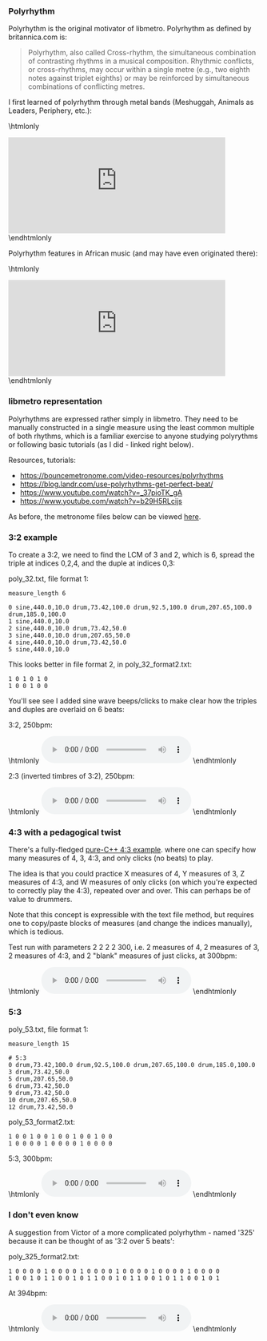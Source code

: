 ### Polyrhythm

Polyrhythm is the original motivator of libmetro. Polyrhythm as defined by britannica.com is:

>Polyrhythm, also called Cross-rhythm, the simultaneous combination of contrasting rhythms in a musical composition. Rhythmic conflicts, or cross-rhythms, may occur within a single metre (e.g., two eighth notes against triplet eighths) or may be reinforced by simultaneous combinations of conflicting metres.

I first learned of polyrhythm through metal bands (Meshuggah, Animals as Leaders, Periphery, etc.):

\htmlonly
<iframe width="434" height="192" src="https://www.youtube.com/embed/T4gTgM0UepQ?start=130" frameborder="0" allow="accelerometer; autoplay; encrypted-media; gyroscope; picture-in-picture" allowfullscreen></iframe>
\endhtmlonly

Polyrhythm features in African music (and may have even originated there):

\htmlonly
<iframe width="434" height="192" src="https://www.youtube.com/embed/haGWi5lTibI" frameborder="0" allow="accelerometer; autoplay; encrypted-media; gyroscope; picture-in-picture" allowfullscreen></iframe>
\endhtmlonly

### libmetro representation

Polyrhythms are expressed rather simply in libmetro. They need to be manually constructed in a single measure using the least common multiple of both rhythms, which is a familiar exercise to anyone studying polyrythms or following basic tutorials (as I did - linked right below).

Resources, tutorials:

* https://bouncemetronome.com/video-resources/polyrhythms
* https://blog.landr.com/use-polyrhythms-get-perfect-beat/
* https://www.youtube.com/watch?v=_37pioTK_gA
* https://www.youtube.com/watch?v=b29H5RLcijs

As before, the metronome files below can be viewed [here](https://github.com/sevagh/libmetro/tree/master/sample_metronomes).

### 3:2 example

To create a 3:2, we need to find the LCM of 3 and 2, which is 6, spread the triple at indices 0,2,4, and the duple at indices 0,3:

poly_32.txt, file format 1:

```
measure_length 6

0 sine,440.0,10.0 drum,73.42,100.0 drum,92.5,100.0 drum,207.65,100.0 drum,185.0,100.0
1 sine,440.0,10.0
2 sine,440.0,10.0 drum,73.42,50.0
3 sine,440.0,10.0 drum,207.65,50.0
4 sine,440.0,10.0 drum,73.42,50.0
5 sine,440.0,10.0
```

This looks better in file format 2, in poly_32_format2.txt:

```
1 0 1 0 1 0
1 0 0 1 0 0
```

You'll see see I added sine wave beeps/clicks to make clear how the triples and duples are overlaid on 6 beats:

3:2, 250bpm:

\htmlonly
<audio controls="1">
  <source src="./static/poly_32.wav"
          type="audio/wav">
  </source>
</audio>
\endhtmlonly

2:3 (inverted timbres of 3:2), 250bpm:

\htmlonly
<audio controls="1">
  <source src="./static/poly_23.wav"
          type="audio/wav">
  </source>
</audio>
\endhtmlonly

### 4:3 with a pedagogical twist

There's a fully-fledged [pure-C++ 4:3 example](https://github.com/sevagh/libmetro/blob/master/examples/poly_43.cpp). where one can specify how many measures of 4, 3, 4:3, and only clicks (no beats) to play.

The idea is that you could practice X measures of 4, Y measures of 3, Z measures of 4:3, and W measures of only clicks (on which you're expected to correctly play the 4:3), repeated over and over. This can perhaps be of value to drummers.

Note that this concept is expressible with the text file method, but requires one to copy/paste blocks of measures (and change the indices manually), which is tedious.

Test run with parameters 2 2 2 2 300, i.e. 2 measures of 4, 2 measures of 3, 2 measures of 4:3, and 2 "blank" measures of just clicks, at 300bpm:

\htmlonly
<audio controls="1">
  <source src="./static/poly_43.wav"
          type="audio/wav">
  </source>
</audio>
\endhtmlonly

### 5:3

poly_53.txt, file format 1:

```
measure_length 15

# 5:3
0 drum,73.42,100.0 drum,92.5,100.0 drum,207.65,100.0 drum,185.0,100.0
3 drum,73.42,50.0
5 drum,207.65,50.0
6 drum,73.42,50.0
9 drum,73.42,50.0
10 drum,207.65,50.0
12 drum,73.42,50.0
```

poly_53_format2.txt:

```
1 0 0 1 0 0 1 0 0 1 0 0 1 0 0
1 0 0 0 0 1 0 0 0 0 1 0 0 0 0
```

5:3, 300bpm:

\htmlonly
<audio controls="1">
  <source src="./static/poly_53.wav"
          type="audio/wav">
  </source>
</audio>
\endhtmlonly

### I don't even know

A suggestion from Victor of a more complicated polyrhythm - named '325' because it can be thought of as '3:2 over 5 beats':

poly_325_format2.txt:

```
1 0 0 0 0 1 0 0 0 0 1 0 0 0 0 1 0 0 0 0 1 0 0 0 0 1 0 0 0 0
1 0 0 1 0 1 1 0 0 1 0 1 1 0 0 1 0 1 1 0 0 1 0 1 1 0 0 1 0 1
```

At 394bpm:

\htmlonly
<audio controls="1">
  <source src="./static/poly_325.wav"
          type="audio/wav">
  </source>
</audio>
\endhtmlonly
